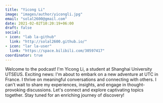 ```yaml
---
title: "Yicong Li"
image: "images/author/yicongli.jpg"
email: "solal2600@gmail.com"
date: 2021-02-02T10:20:19+06:00
draft: false
social:
- icon: "lab la-github"
  link: "http://solal2600.github.io/"
- icon: "lar la-user"
  link: "https://space.bilibili.com/30597417"
coordinator: true
---
```


Welcome to the podcast! I'm Yicong Li, a student at Shanghai University UTSEUS. Exciting news: I'm about to embark on a new adventure at UTC in France. I thrive on meaningful conversations and connecting with others. I can't wait to share my experiences, insights, and engage in thought-provoking discussions. Let's connect and explore captivating topics together. Stay tuned for an enriching journey of discovery!